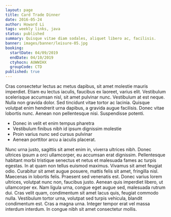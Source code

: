 ```yaml
---
layout: page
title: Card Trade Dinner
date: 2016-05-24
author: Howard Li
tags: weekly links, java
status: published
summary: Quisque vitae diam sodales, aliquet libero ac, facilisis.
banner: images/banner/leisure-05.jpg
booking:
  startDate: 04/09/2019
  endDate: 04/10/2019
  ctyhocn: AUWWIHX
  groupCode: CTD
published: true
---
```

Cras consectetur lectus ac metus dapibus, sit amet molestie mauris imperdiet. Etiam eu lectus iaculis, faucibus ex laoreet, varius elit. Vestibulum scelerisque accumsan nisl, sit amet pulvinar nunc. Vestibulum at est neque. Nulla non gravida dolor. Sed tincidunt vitae tortor ac lacinia. Quisque volutpat enim hendrerit urna dapibus, a gravida augue facilisis. Donec vitae lobortis nunc. Aenean non pellentesque nisi. Suspendisse potenti.

* Donec in velit et enim tempus pharetra
* Vestibulum finibus nibh id ipsum dignissim molestie
* Proin varius nunc sed cursus pulvinar
* Aenean porttitor arcu a iaculis placerat.

Nunc urna justo, sagittis sit amet enim in, viverra ultrices nibh. Donec ultrices ipsum a orci ullamcorper, eu accumsan erat dignissim. Pellentesque habitant morbi tristique senectus et netus et malesuada fames ac turpis egestas. In at quam non tellus euismod maximus. Vivamus sit amet feugiat odio. Curabitur sit amet augue posuere, mattis felis sit amet, fringilla nisl. Maecenas in lobortis felis. Praesent sed venenatis est. Donec varius lorem ultrices, volutpat nunc non, faucibus justo.
Aenean quis imperdiet libero, ut ullamcorper ex. Nam ligula urna, congue eget augue sed, malesuada rutrum dui. Cras velit quam, condimentum sit amet lacus quis, feugiat commodo nulla. Vestibulum tortor urna, volutpat sed turpis vehicula, blandit condimentum est. Cras a magna urna. Integer tempor erat vel massa interdum interdum. In congue nibh sit amet consectetur mollis.
